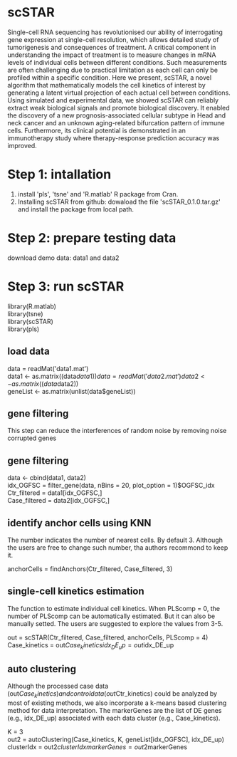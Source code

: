 # scSTAR
Single-cell RNA sequencing has revolutionised our ability of interrogating gene expression at single-cell resolution, which allows detailed study of tumorigenesis and consequences of treatment. A critical component in understanding the impact of treatment is to measure changes in mRNA levels of individual cells between different conditions. Such measurements are often challenging due to practical limitation as each cell can only be profiled within a specific condition. Here we present, scSTAR, a novel algorithm that mathematically models the cell kinetics of interest by generating a latent virtual projection of each actual cell between conditions. Using simulated and experimental data, we showed scSTAR can reliably extract weak biological signals and promote biological discovery. It enabled the discovery of a new prognosis-associated cellular subtype in Head and neck cancer and an unknown aging-related bifurcation pattern of immune cells. Furthermore, its clinical potential is demonstrated in an immunotherapy study where therapy-response prediction accuracy was improved. 

# Step 1: intallation
1. install 'pls', 'tsne' and 'R.matlab' R package from Cran.
2. Installing scSTAR from github:
dowaload the file 'scSTAR_0.1.0.tar.gz' and install the package from local path.

# Step 2: prepare testing data
download demo data: data1 and data2

# Step 3: run scSTAR
library(R.matlab)                                                                           
library(tsne)                                           
library(scSTAR)         
library(pls)

## load data
data = readMat('data1.mat')                                                                                        
data1 <- as.matrix((data$data1))       
data = readMat('data2.mat')                        
data2 <- as.matrix((data$data2))                              
geneList <- as.matrix(unlist(data$geneList))

## gene filtering 
This step can reduce the interferences of random noise by removing noise corrupted genes

## gene filtering
data <- cbind(data1, data2)                                                                      
idx_OGFSC = filter_gene(data, nBins = 20, plot_option = 1)$OGFSC_idx                                                                   
Ctr_filtered = data1[idx_OGFSC,]                      
Case_filtered = data2[idx_OGFSC,]                 


## identify anchor cells using KNN
The number indicates the number of nearest cells. By default 3. Although the users are free to change such number, tha authors recommond to keep it. 
                                                                            
anchorCells = findAnchors(Ctr_filtered, Case_filtered, 3) 

## single-cell kinetics estimation
The function to estimate individual cell kinetics. When PLScomp = 0, the number of PLScomp can be automatically estimated. But it can also be manually setted. The users are suggested to explore the values from 3-5.
  
out = scSTAR(Ctr_filtered, Case_filtered, anchorCells, PLScomp = 4)                                                         
Case_kinetics = out$Case_kinetics                                                   
idx_DE_up = out$idx_DE_up                                 

## auto clustering
Although the processed case data (out$Case_kinetics) and control data (out$Ctr_kinetics) could be analyzed by most of existing methods, we also incorporate a k-means based clustering method for data interpretation. The markerGenes are the list of DE genes (e.g., idx_DE_up) associated with each data cluster (e.g., Case_kinetics). 

K = 3                                                          
out2 = autoClustering(Case_kinetics, K, geneList[idx_OGFSC], idx_DE_up)                                                 
clusterIdx = out2$clusterIdx                                                                  
markerGenes = out2$markerGenes










